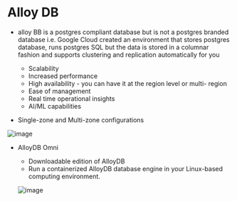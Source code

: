 # Alloy DB

- alloy BB is a postgres compliant database but is not a postgres branded database i.e. Google Cloud created an environment that stores postgres database, runs postgres SQL but the data is stored in a columnar fashion and supports clustering and replication automatically for you
  - Scalability
  - Increased performance
  - High availability - you can have it at the region level or multi- region
  - Ease of management
  - Real time operational insights
  - AI/ML capabilities

- Single-zone and Multi-zone configurations

![image](https://github.com/user-attachments/assets/da3e47f6-2f76-4f0b-b785-b55953f5c512)

- AlloyDB Omni
  - Downloadable edition of AlloyDB
  - Run a containerized AlloyDB database engine in your Linux-based computing environment.
  
  ![image](https://github.com/user-attachments/assets/22519480-4b3b-4fd8-ab5e-28444135cc16)
